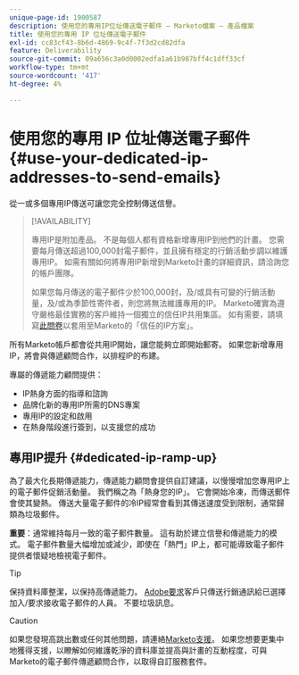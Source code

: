 ```yaml
---
unique-page-id: 1900587
description: 使用您的專用IP位址傳送電子郵件 — Marketo檔案 — 產品檔案
title: 使用您的專用 IP 位址傳送電子郵件
exl-id: cc83cf43-8b6d-4869-9c4f-7f3d2cd82dfa
feature: Deliverability
source-git-commit: 09a656c3a0d0002edfa1a61b987bff4c1dff33cf
workflow-type: tm+mt
source-wordcount: '417'
ht-degree: 4%

---
```


# 使用您的專用 IP 位址傳送電子郵件 {#use-your-dedicated-ip-addresses-to-send-emails}

從一或多個專用IP傳送可讓您完全控制傳送信譽。

>[!AVAILABILITY]
>
>專用IP是附加產品。 不是每個人都有資格新增專用IP到他們的計畫。 您需要每月傳送超過100,000封電子郵件，並且擁有穩定的行銷活動步調以維護專用IP。 如需有關如何將專用IP新增到Marketo計畫的詳細資訊，請洽詢您的帳戶團隊。
>
>如果您每月傳送的電子郵件少於100,000封，及/或具有可變的行銷活動量，及/或為季節性寄件者，則您將無法維護專用的IP。 Marketo確實為遵守嚴格最佳實務的客戶維持一個獨立的信任IP共用集區。 如有需要，請填寫[此問卷](https://na-sjg.marketo.com/lp/marketoprivacydemo/Trusted-IP-Sending-Range-Program.html)以套用至Marketo的「信任的IP方案」。

所有Marketo帳戶都會從共用IP開始，讓您能夠立即開始郵寄。 如果您新增專用IP，將會與傳遞顧問合作，以排程IP的布建。

專屬的傳遞能力顧問提供：

* IP熱身方面的指導和諮詢
* 品牌化新的專用IP所需的DNS專案
* 專用IP的設定和啟用
* 在熱身階段進行簽到，以支援您的成功

## 專用IP提升 {#dedicated-ip-ramp-up}

為了最大化長期傳遞能力，傳遞能力顧問會提供自訂建議，以慢慢增加您專用IP上的電子郵件促銷活動量。 我們稱之為「熱身您的IP」。 它會開始冷凍，而傳送郵件會使其變熱。 傳送大量電子郵件的冷IP經常會看到其傳送速度受到限制，通常歸類為垃圾郵件。

**重要**：通常維持每月一致的電子郵件數量。 這有助於建立信譽和傳遞能力的模式。 電子郵件數量大幅增加或減少，即使在「熱門」IP上，都可能導致電子郵件提供者懷疑地檢視電子郵件。

>[!TIP]
>
>保持資料庫整潔，以保持高傳遞能力。 [Adobe要求](https://www.adobe.com/legal/terms/aup.html)客戶只傳送行銷通訊給已選擇加入/要求接收電子郵件的人員。 不要垃圾訊息。

>[!CAUTION]
>
>如果您發現高跳出數或任何其他問題，請連絡[Marketo支援](https://nation.marketo.com/t5/Support/ct-p/Support)。 如果您想要更集中地獲得支援，以瞭解如何維護乾淨的資料庫並提高與計畫的互動程度，可與Marketo的電子郵件傳遞顧問合作，以取得自訂服務套件。
